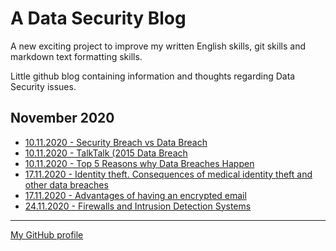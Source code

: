 # A Data Security Blog
A new exciting project to improve my written English skills, git skills and markdown text formatting skills.

Little github blog containing information and thoughts regarding Data Security issues.

## November 2020

* [10.11.2020 - Security Breach vs Data Breach](./2020-11-10-Security-Breach-vs-Data-Breach.md)
* [10.11.2020 - TalkTalk (2015 Data Breach](./2020-11-10-Talk-Talk-(2015-Data-Breach).md)
* [10.11.2020 - Top 5 Reasons why Data Breaches Happen](./2020-11-10-top-5-reasons-breaches-exist.md)
* [17.11.2020 - Identity theft. Consequences of medical identity theft and other data breaches](./2020-11-17-consequences-of-medical-breaches.md)
* [17.11.2020 - Advantages of having an encrypted email](./2020-11-17-encrypted-mail.md)
* [24.11.2020 - Firewalls and Intrusion Detection Systems](./2020-11-24-firewalls.md)

---

[My GitHub profile](https://github.com/0x5ubt13)
